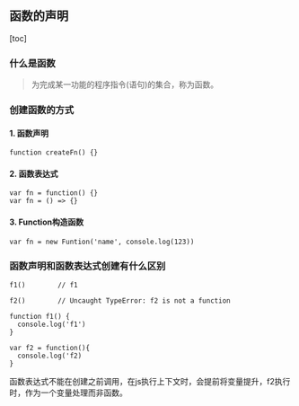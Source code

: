 ## 函数的声明
[toc]
### 什么是函数
> 为完成某一功能的程序指令(语句)的集合，称为函数。

### 创建函数的方式

#### 1. 函数声明
```
function createFn() {}
```

#### 2. 函数表达式
```
var fn = function() {}
var fn = () => {}
```

#### 3. Function构造函数
```
var fn = new Funtion('name', console.log(123))
```

### 函数声明和函数表达式创建有什么区别

```
f1()        // f1
  
f2()        // Uncaught TypeError: f2 is not a function

function f1() {
  console.log('f1')
}

var f2 = function(){
  console.log('f2)
}
```


函数表达式不能在创建之前调用，在js执行上下文时，会提前将变量提升，f2执行时，作为一个变量处理而非函数。